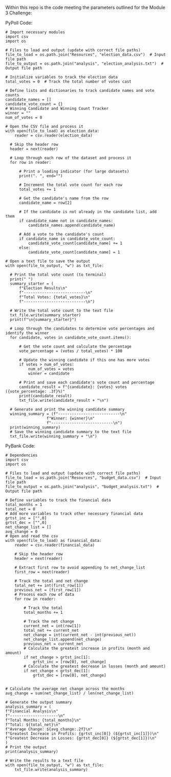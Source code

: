 Within this repo is the code meeting the parameters outlined for the Module 3 Challenge:

PyPoll Code:

    # Import necessary modules
    import csv
    import os
    
    # Files to load and output (update with correct file paths)
    file_to_load = os.path.join("Resources", "election_data.csv")  # Input file path
    file_to_output = os.path.join("analysis", "election_analysis.txt")  # Output file path
    
    # Initialize variables to track the election data
    total_votes = 0  # Track the total number of votes cast
    
    # Define lists and dictionaries to track candidate names and vote counts
    candidate_names = []
    candidate_vote_count = {}
    # Winning Candidate and Winning Count Tracker
    winner = ""
    num_of_votes = 0
    
    # Open the CSV file and process it
    with open(file_to_load) as election_data:
        reader = csv.reader(election_data)
  
      # Skip the header row
      header = next(reader)
  
      # Loop through each row of the dataset and process it
      for row in reader:
  
          # Print a loading indicator (for large datasets)
          print(". ", end="")
  
          # Increment the total vote count for each row
          total_votes += 1
  
          # Get the candidate's name from the row
          candidate_name = row[2]
  
          # If the candidate is not already in the candidate list, add them
          if candidate_name not in candidate_names:
              candidate_names.append(candidate_name)
  
          # Add a vote to the candidate's count
          if candidate_name in candidate_vote_count:
              candidate_vote_count[candidate_name] += 1
          else:
              candidate_vote_count[candidate_name] = 1
  
    # Open a text file to save the output
    with open(file_to_output, "w") as txt_file:
  
      # Print the total vote count (to terminal)
      print(" ")
      summary_starter = (
          f"Election Results\n"
          f"---------------------------\n"
          f"Total Votes: {total_votes}\n"
          f"---------------------------\n")
                
      # Write the total vote count to the text file
      txt_file.write(summary_starter)
      print(f"\n{summary_starter}")
  
      # Loop through the candidates to determine vote percentages and identify the winner
      for candidate, votes in candidate_vote_count.items():
  
          # Get the vote count and calculate the percentage
          vote_percentage = (votes / total_votes) * 100
  
          # Update the winning candidate if this one has more votes
          if votes > num_of_votes:
              num_of_votes = votes
              winner = candidate
  
          # Print and save each candidate's vote count and percentage
          candidate_result = f"{candidate}: {votes} votes ({vote_percentage: .3f}%)"
          print(candidate_result)
          txt_file.write(candidate_result + "\n")
  
      # Generate and print the winning candidate summary
      winning_summary = (f"---------------------------\n"
                      f"Winner: {winner}\n"
                      f"---------------------------\n")
      print(winning_summary)
      # Save the winning candidate summary to the text file
      txt_file.write(winning_summary + "\n")


PyBank Code:

    # Dependencies
    import csv
    import os
    
    # Files to load and output (update with correct file paths)
    file_to_load = os.path.join("Resources", "budget_data.csv")  # Input file path
    file_to_output = os.path.join("analysis", "budget_analysis.txt")  # Output file path
    
    # Define variables to track the financial data
    total_months = 1
    total_net = 0
    # Add more variables to track other necessary financial data
    grtst_inc = ["",0]
    grtst_dec = ["",0]
    net_change_list = []
    avg_change = 0
    # Open and read the csv
    with open(file_to_load) as financial_data:
        reader = csv.reader(financial_data)
    
        # Skip the header row
        header = next(reader)
    
        # Extract first row to avoid appending to net_change_list
        first_row = next(reader)
        
        # Track the total and net change
        total_net += int(first_row[1])  
        previous_net = (first_row[1])
        # Process each row of data
        for row in reader:
    
            # Track the total
            total_months += 1
    
            # Track the net change
            current_net = int(row[1])
            total_net += current_net
            net_change = int(current_net - int(previous_net))
            net_change_list.append(net_change)
            previous_net = current_net
            # Calculate the greatest increase in profits (month and amount)
            if net_change > grtst_inc[1]:
                grtst_inc = [row[0], net_change]
            # Calculate the greatest decrease in losses (month and amount)
            if net_change < grtst_dec[1]:
                grtst_dec = [row[0], net_change]
    
    
    # Calculate the average net change across the months
    avg_change = sum(net_change_list) / len(net_change_list)
    
    # Generate the output summary
    analysis_summary = (
    f"Financial Analysis\n"
    f"---------------------\n"
    f"Total Months: {total_months}\n"
    f"Total: ${total_net}\n"
    f"Average Change: ${avg_change:.2f}\n"
    f"Greatest Increace in Profits: {grtst_inc[0]} (${grtst_inc[1]})\n"
    f"Greatest Decrease in Losses: {grtst_dec[0]} (${grtst_dec[1]})\n"
    )
    # Print the output
    print(analysis_summary)
    
    # Write the results to a text file
    with open(file_to_output, "w") as txt_file:
        txt_file.write(analysis_summary)
